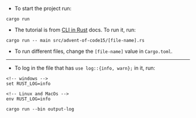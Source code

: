 - To start the project run:

```console
cargo run
```

- The tutorial is from [CLI in Rust](https://rust-cli.github.io/book/tutorial/index.html) docs. To run it, run:

```console
cargo run -- main src/advent-of-code15/[file-name].rs
```

- To run different files, change the `[file-name]` value in `Cargo.toml`. 

---

- To log in the file that has `use log::{info, warn};` in it, run:

```
<!-- windows -->
set RUST_LOG=info

<!-- Linux and MacOs -->
env RUST_LOG=info

cargo run --bin output-log
```
